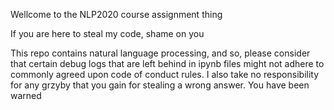 Wellcome to the NLP2020 course assignment thing

If you are here to steal my code, shame on you

This repo contains natural language processing, and so, please consider that certain debug logs that are left behind in ipynb files might not adhere to commonly agreed upon code of conduct rules.
I also take no responsibility for any grzyby that you gain for stealing a wrong answer. You have been warned      
